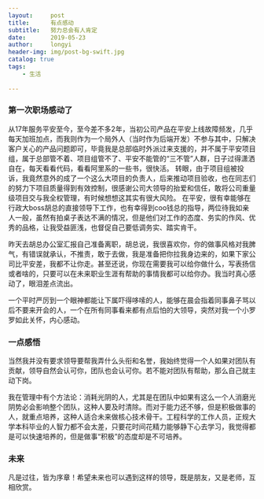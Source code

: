 ```yaml
---
layout:     post
title:      有点感动
subtitle:   努力总会有人肯定
date:       2019-05-23
author:     longyi
header-img: img/post-bg-swift.jpg
catalog: true
tags:
    - 生活
    
---
```



### 第一次职场感动了

从17年服务平安至今，至今差不多2年，当初公司产品在平安上线故障频发，几乎每天加班加点，而我则作为一个局外人（当时作为后端开发）不参与其中，只解决客户关心的产品问题即可，毕竟我是总部临时外派过来支援的，并不属于平安项目组，属于总部管不着、项目组管不了、平安不能管的“三不管”人群，日子过得潇洒自在，每天看看代码，看看阿里系的一些书，很快活。
 转眼，由于项目组被投诉，我竟然意外的成了一个这么大项目的负责人，后来推动项目验收，也在同志们的努力下项目质量得到有效控制，很感谢公司大领导的抬爱和信任，敢将公司重量级项目交与我全权管理，有时候想想这其实有很大风险。
在平安，很有幸能够在行政大boss胡总的直接领导下工作，也有幸得到coo钱总的指导，两位待我如亲人一般，虽然有拍桌子表达不满的情况，但是他们对工作的态度、务实的作风、优秀的品格，让我受益匪浅，也督促自己要低调务实、踏实肯干。
 
昨天去胡总办公室汇报自己准备离职，胡总说，我很喜欢你，你的做事风格对我脾气，有错误就承认，不推责，敢于去做，我是准备把你拉我身边来的，如果下家公司比平安差，我都不让你走。甚至还说，你现在需要我可以给你做什么，写表扬信或者啥的，只要可以在未来职业生涯有帮助的事情我都可以给你办。我当时真心感动了，眼泪差点流出。

一个平时严厉到一个眼神都能让下属吓得哆嗦的人，能够在晨会指着同事鼻子骂以后不要来开会的人，一个在所有同事看来都有点后怕的大领导，突然对我一个小罗罗如此关怀，内心感动。

### 一点感悟 

当然我并没有要求领导要帮我弄什么头衔和名誉，我始终觉得一个人如果对团队有贡献，领导自然会认可你，团队也会认可你。若不能对团队有帮助，那么自己就主动下岗。

我在管理中有个方法论：消耗光阴的人，尤其是在团队中如果有这么一个人消磨光阴势必会影响整个团队，这种人要及时清除。而对于能力还不够，但是积极做事的人，就重点培养，这种人适合未来做核心技术骨干。工程科学的工作人员，正规大学本科毕业的人智力都不会太差，只要花时间花精力能够静下心去学习，我觉得都是可以快速培养的，但是做事“积极”的态度却是不可培养。

### 未来 

凡是过往，皆为序章！希望未来也可以遇到这样的领导，既是朋友，又是老师，互相欣赏。


